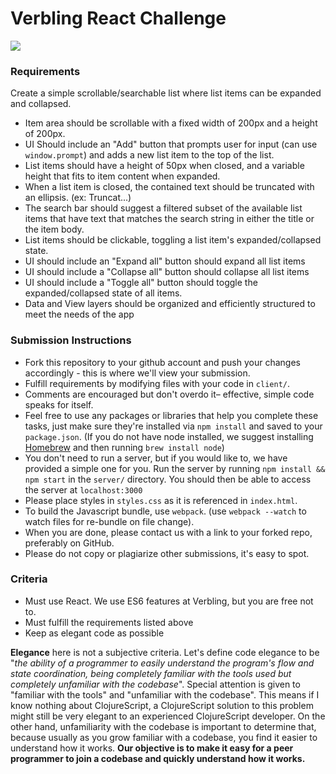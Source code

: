 # Verbling React Challenge

![](docs/spec.png)

### Requirements

Create a simple scrollable/searchable list where list items can be expanded and collapsed.

- Item area should be scrollable with a fixed width of 200px and a height of 200px.
- UI Should include an "Add" button that prompts user for input (can use `window.prompt`) and adds a new list item to the top of the list.
- List items should have a height of 50px when closed, and a variable height that fits to item content when expanded.
- When a list item is closed, the contained text should be truncated with an ellipsis. (ex: Truncat...)
- The search bar should suggest a filtered subset of the available list items that have text that matches the search string in either the title or the item body.
- List items should be clickable, toggling a list item's expanded/collapsed state.
- UI should include an "Expand all" button should expand all list items
- UI should include a "Collapse all" button should collapse all list items
- UI should include a "Toggle all" button should toggle the expanded/collapsed state of all items.
- Data and View layers should be organized and efficiently structured to meet the needs of the app

### Submission Instructions

- Fork this repository to your github account and push your changes accordingly - this is where we'll view your submission.
- Fulfill requirements by modifying files with your code in `client/`.
- Comments are encouraged but don't overdo it– effective, simple code speaks for itself.
- Feel free to use any packages or libraries that help you complete these tasks, just make sure they're installed via `npm install` and saved to your `package.json`. (If you do not have node installed, we suggest installing [Homebrew](http://brew.sh/) and then running `brew install node`)
- You don't need to run a server, but if you would like to, we have provided a simple one for you. Run the server by running `npm install && npm start` in the `server/` directory. You should then be able to access the server at `localhost:3000`
- Please place styles in `styles.css` as it is referenced in `index.html`.
- To build the Javascript bundle, use `webpack`. (use `webpack --watch` to watch files for re-bundle on file change).
- When you are done, please contact us with a link to your forked repo, preferably on GitHub.
- Please do not copy or plagiarize other submissions, it's easy to spot.

### Criteria

- Must use React. We use ES6 features at Verbling, but you are free not to.
- Must fulfill the requirements listed above
- Keep as elegant code as possible

**Elegance** here is not a subjective criteria. Let's define code elegance to be "*the ability of a programmer to easily understand the program's flow and state coordination, being completely familiar with the tools used but completely unfamiliar with the codebase*". Special attention is given to "familiar with the tools" and "unfamiliar with the codebase". This means if I know nothing about ClojureScript, a ClojureScript solution to this problem might still be very elegant to an experienced ClojureScript developer. On the other hand, unfamiliarity with the codebase is important to determine that, because usually as you grow familiar with a codebase, you find it easier to understand how it works. **Our objective is to make it easy for a peer programmer to join a codebase and quickly understand how it works.**
